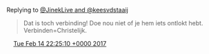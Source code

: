 Replying to [@JinekLive and @keesvdstaaij](https://twitter.com/docu_series/status/831628030338547712)

> Dat is toch verbinding\! Doe nou niet of je hem iets ontlokt hebt\. Verbinden\=Christelijk\.

<img src="../../media/tweet.ico" width="12" /> [Tue Feb 14 22:25:10 +0000 2017](https://twitter.com/DromerDenker/status/831630390808965120)